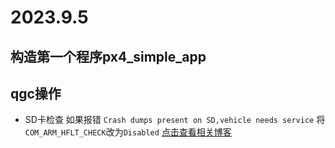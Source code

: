 # 2023.9.5
## 构造第一个程序px4_simple_app
## qgc操作
- SD卡检查
如果报错
`Crash dumps present on SD,vehicle needs service`
将`COM_ARM_HFLT_CHECK`改为`Disabled`
[点击查看相关博客](https://blog.csdn.net/qq_38768959/article/details/109605241)
